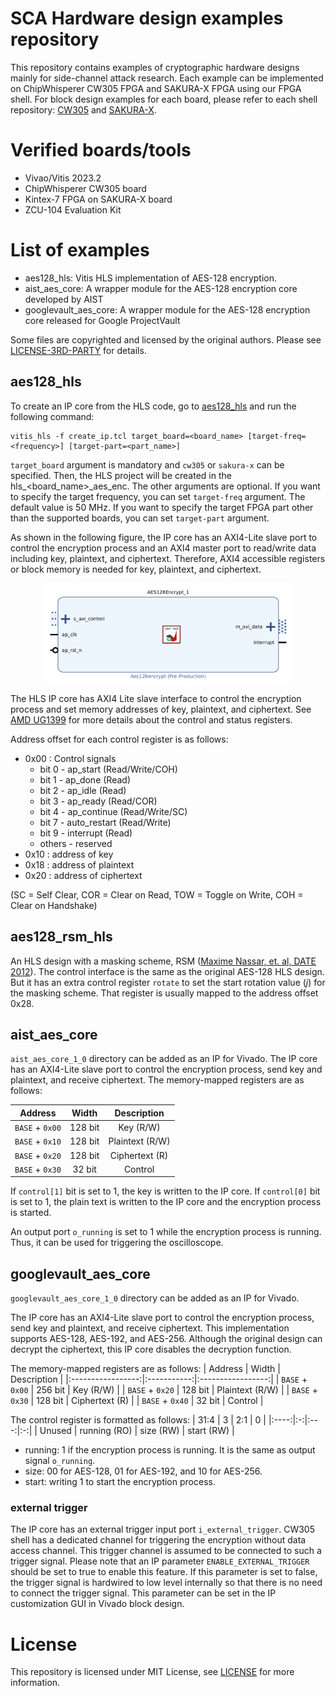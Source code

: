 # SCA Hardware design examples repository

This repository contains examples of cryptographic hardware designs mainly for side-channel attack research.
Each example can be implemented on ChipWhisperer CW305 FPGA and SAKURA-X FPGA using our FPGA shell.
For block design examples for each board, please refer to each shell repository: [CW305](https://github.com/hal-lab-u-tokyo/cw305-shell) and [SAKURA-X](https://github.com/hal-lab-u-tokyo/sakura-x-shell/).

# Verified boards/tools
* Vivao/Vitis 2023.2
* ChipWhisperer CW305 board
* Kintex-7 FPGA on SAKURA-X board
* ZCU-104 Evaluation Kit

# List of examples
* aes128_hls: Vitis HLS implementation of AES-128 encryption.
* aist_aes_core: A wrapper module for the AES-128 encryption core developed by AIST
* googlevault_aes_core: A wrapper module for the AES-128 encryption core released for Google ProjectVault

Some files are copyrighted and licensed by the original authors.
Please see [LICENSE-3RD-PARTY](LICENSE-3RD-PARTY) for details.

## aes128_hls

To create an IP core from the HLS code, go to [aes128_hls](./aes128_hls) and run the following command:

```
vitis_hls -f create_ip.tcl target_board=<board_name> [target-freq=<frequency>] [target-part=<part_name>]
```

`target_board` argument is mandatory and `cw305` or `sakura-x` can be specified.
Then, the HLS project will be created in the hls_<board_name>_aes_enc.
The other arguments are optional.
If you want to specify the target frequency, you can set `target-freq` argument. The default value is 50 MHz.
If you want to specify the target FPGA part other than the supported boards, you can set `target-part` argument.

As shown in the following figure, the IP core has an AXI4-Lite slave port to control the encryption process and an AXI4 master port to read/write data including key, plaintext, and ciphertext.
Therefore, AXI4 accessible registers or block memory is needed for key, plaintext, and ciphertext.

<img src="docs/images/hls_ip.png" width="400" style="display: block; margin: auto;"/>

The HLS IP core has AXI4 Lite slave interface to control the encryption process and set memory addresses of key, plaintext, and ciphertext.
See [AMD UG1399](https://docs.amd.com/r/2023.2-English/ug1399-vitis-hls) for more details about the control and status registers.


Address offset for each control register is as follows:

- 0x00 : Control signals
    -   bit 0  - ap_start (Read/Write/COH)
    -   bit 1  - ap_done (Read)
    -   bit 2  - ap_idle (Read)
    -   bit 3  - ap_ready (Read/COR)
    -   bit 4  - ap_continue (Read/Write/SC)
    -   bit 7  - auto_restart (Read/Write)
    -   bit 9  - interrupt (Read)
    -   others - reserved
- 0x10 : address of key
- 0x18 : address of plaintext
- 0x20 : address of ciphertext

(SC = Self Clear, COR = Clear on Read, TOW = Toggle on Write, COH = Clear on Handshake)

## aes128_rsm_hls

An HLS design with a masking scheme, RSM ([Maxime Nassar, et. al, DATE 2012](https://doi.org/10.1109/DATE.2012.6176671)).
The control interface is the same as the original AES-128 HLS design.
But it has an extra control register `rotate` to set the start rotation value (*j*) for the masking scheme.
That register is usually mapped to the address offset 0x28.

## aist_aes_core

`aist_aes_core_1_0` directory can be added as an IP for Vivado.
The IP core has an AXI4-Lite slave port to control the encryption process, send key and plaintext, and receive ciphertext.
The memory-mapped registers are as follows:

|      Address      |     Width   |   Description     |
|:-----------------:|:-----------:|:-----------------:|
| `BASE` + `0x00`   |   128 bit   |  Key (R/W)        |
| `BASE` + `0x10`   |   128 bit   |  Plaintext (R/W)  |
| `BASE` + `0x20`   |   128 bit   |  Ciphertext (R)   |
| `BASE` + `0x30`   |   32 bit    |  Control          |

If `control[1]` bit is set to 1, the key is written to the IP core.
If `control[0]` bit is set to 1, the plain text is written to the IP core and the encryption process is started.

An output port `o_running` is set to 1 while the encryption process is running.
Thus, it can be used for triggering the oscilloscope.

## googlevault_aes_core

`googlevault_aes_core_1_0` directory can be added as an IP for Vivado.

The IP core has an AXI4-Lite slave port to control the encryption process, send key and plaintext, and receive ciphertext.
This implementation supports AES-128, AES-192, and AES-256.
Although the original design can decrypt the ciphertext, this IP core disables the decryption function.

The memory-mapped registers are as follows:
|      Address      |     Width   |   Description     |
|:-----------------:|:-----------:|:-----------------:|
| `BASE` + `0x00`   |   256 bit   |  Key (R/W)        |
| `BASE` + `0x20`   |   128 bit   |  Plaintext (R/W)  |
| `BASE` + `0x30`   |   128 bit   |  Ciphertext (R)   |
| `BASE` + `0x40`   |   32 bit    |  Control          |

The control register is formatted as follows:
| 31:4 | 3 | 2:1 | 0 |
|:----:|:-:|:---:|:-:|
| Unused | running (RO) | size (RW) | start (RW) |

* running: 1 if the encryption process is running. It is the same as output signal `o_running`.
* size: 00 for AES-128, 01 for AES-192, and 10 for AES-256.
* start: writing 1 to start the encryption process.

### external trigger
The IP core has an external trigger input port `i_external_trigger`.
CW305 shell has a dedicated channel for triggering the encryption without data access channel.
This trigger channel is assumed to be connected to such a trigger signal.
Please note that an IP parameter `ENABLE_EXTERNAL_TRIGGER` should be set to true to enable this feature.
If this parameter is set to false, the trigger signal is hardwired to low level internally so that there is no need to connect the trigger signal.
This parameter can be set in the IP customization GUI in Vivado block design.

# License

This repository is licensed under MIT License, see [LICENSE](LICENSE) for more information.
